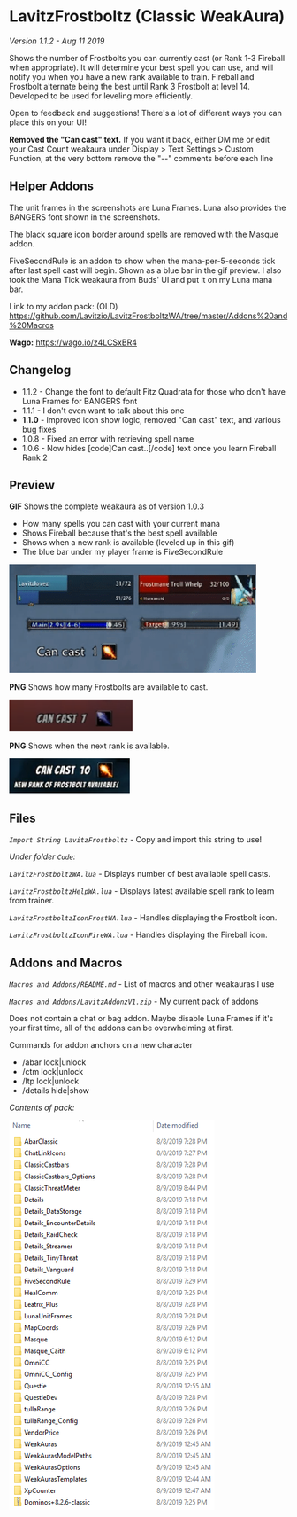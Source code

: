 # LavitzFrostboltz (Classic WeakAura)
*Version 1.1.2 - Aug 11 2019*

Shows the number of Frostbolts you can currently cast (or Rank 1-3 Fireball when appropriate). It will determine your best spell you can use, and will notify you when you have a new rank available to train. Fireball and Frostbolt alternate being the best until Rank 3 Frostbolt at level 14. Developed to be used for leveling more efficiently.

Open to feedback and suggestions! There's a lot of different ways you can place this on your UI!

**Removed the "Can cast" text.** If you want it back, either DM me or edit your Cast Count weakaura under Display > Text Settings > Custom Function, at the very bottom remove the "--" comments before each line


## Helper Addons
The unit frames in the screenshots are Luna Frames. Luna also provides the BANGERS font shown in the screenshots.

The black square icon border around spells are removed with the Masque addon.

FiveSecondRule is an addon to show when the mana-per-5-seconds tick after last spell cast will begin. Shown as a blue bar in the gif preview. I also took the Mana Tick weakaura from Buds' UI and put it on my Luna mana bar.

Link to my addon pack: (OLD) https://github.com/Lavitzio/LavitzFrostboltzWA/tree/master/Addons%20and%20Macros

**Wago:** https://wago.io/z4LCSxBR4



## Changelog
- 1.1.2 - Change the font to default Fitz Quadrata for those who don't have Luna Frames for BANGERS font
- 1.1.1 - I don't even want to talk about this one
- **1.1.0** - Improved icon show logic, removed "Can cast" text, and various bug fixes
- 1.0.8 - Fixed an error with retrieving spell name
- 1.0.6 - Now hides [code]Can cast..[/code] text once you learn Fireball Rank 2



## Preview
**GIF** Shows the complete weakaura as of version 1.0.3

- How many spells you can cast with your current mana
- Shows Fireball because that's the best spell available
- Shows when a new rank is available (leveled up in this gif)
- The blue bar under my player frame is FiveSecondRule

![](_/LavitzFrostboltzPreviewAllGif.gif)

**PNG** Shows how many Frostbolts are available to cast.

![](_/LavitzFrostboltzPreviewAll1.png)

**PNG** Shows when the next rank is available.

![](_/LavitzFrostboltzPreviewAll2.png)

## Files
*`Import String LavitzFrostboltz`* - Copy and import this string to use!

*Under folder `Code`:*

*`LavitzFrostboltzWA.lua`* - Displays number of best available spell casts.

*`LavitzFrostboltzHelpWA.lua`* - Displays latest available spell rank to learn from trainer.

*`LavitzFrostboltzIconFrostWA.lua`* - Handles displaying the Frostbolt icon.

*`LavitzFrostboltzIconFireWA.lua`* - Handles displaying the Fireball icon.

## Addons and Macros

*`Macros and Addons/README.md`* - List of macros and other weakauras I use

*`Macros and Addons/LavitzAddonzV1.zip`* - My current pack of addons

Does not contain a chat or bag addon. Maybe disable Luna Frames if it's your first time, all of the addons can be overwhelming at first.

Commands for addon anchors on a new character

- /abar lock|unlock
- /ctm lock|unlock
- /ltp lock|unlock
- /details hide|show

*Contents of pack:*

![](_/LavitzAddonzV1Contents.png)
